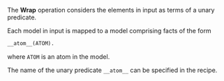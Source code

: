 The **Wrap** operation considers the elements in input as terms of a unary predicate.

Each model in input is mapped to a model comprising facts of the form
```asp
__atom__(ATOM).
```
where `ATOM` is an atom in the model.

The name of the unary predicate `__atom__` can be specified in the recipe.
